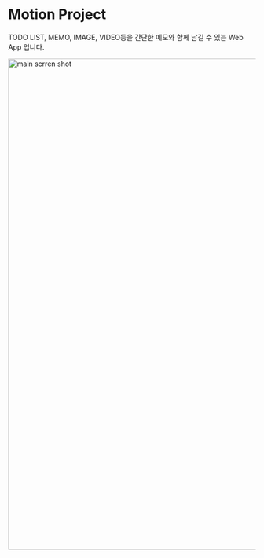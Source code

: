 # Motion Project

TODO LIST, MEMO, IMAGE, VIDEO등을 간단한 메모와 함께 남길 수 있는 Web App 입니다.

<img width="1000" alt="main scrren shot" src="/resource.main.png">
